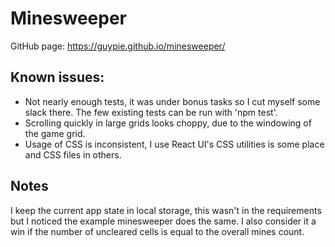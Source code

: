 # Minesweeper

GitHub page: https://guypie.github.io/minesweeper/

## Known issues:

* Not nearly enough tests, it was under bonus tasks so I cut myself some slack there. The few existing tests can be run with 'npm test'.
* Scrolling quickly in large grids looks choppy, due to the windowing of the game grid.
* Usage of CSS is inconsistent, I use React UI's CSS utilities is some place and CSS files in others.

## Notes

I keep the current app state in local storage, this wasn't in the requirements but I noticed the example minesweeper does the same. I also consider it a win if the number of uncleared cells is equal to the overall mines count.
